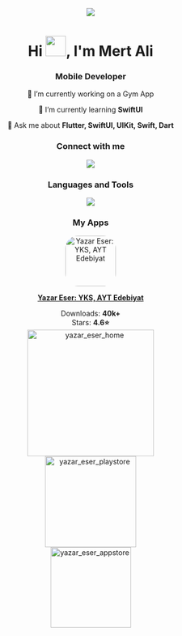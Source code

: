 <p align="center">
  <img src="https://user-images.githubusercontent.com/72457200/205451186-4f6d193d-b687-43cf-9586-d388cb932bb5.gif" />
</p>

<h1 align="center">Hi <img src="https://github.com/mrthnby/mrthnby/assets/72457200/7b632147-6cdc-478d-ac09-9622a9cb73a0" width="40">, I'm Mert Ali</h1>
<h3 align="center">Mobile Developer</h3>

<p align="center">
  🔭 I’m currently working on a Gym App
</p>

<p align="center">
  🌱 I’m currently learning <strong>SwiftUI</strong>
</p>

<p align="center">
  💬 Ask me about <strong>Flutter, SwiftUI, UIKit, Swift, Dart</strong>
</p>

<h3 align="center">Connect with me</h3>
<p align="center">
  <a href="https://twitter.com/mrthnby">
    <img src="https://skillicons.dev/icons?i=twitter" />
  </a>
</p>

<h3 align="center">Languages and Tools</h3>
<p align="center">
  <a href="https://skillicons.dev">
    <img src="https://skillicons.dev/icons?i=swift,flutter,dart,firebase,bitbucket,figma,gcp,git,github,postman,sqlite,vscode" />
  </a>
</p>

<h3 align="center">My Apps</h3>

<div align="center">
  <a href="#" target="_blank" rel="noreferrer">
    <img src="https://user-images.githubusercontent.com/72457200/218078410-f97307f5-d351-4937-9135-6d6dab4f6da6.png" alt="Yazar Eser: YKS, AYT Edebiyat" width="100" height="100" style="border-radius: 25px;">
  </a>
</div>

<p align="center">
  <a href="#" target="_blank" rel="noreferrer"><strong>Yazar Eser: YKS, AYT Edebiyat</strong></a>
</p>

<div align="center">
  Downloads: <strong>40k+</strong>
  <br>
Stars: <strong>4.6⭐</strong>
</div>

<div align="center">
  <a href="#" target="_blank" rel="noreferrer">
    <img width="250" alt="yazar_eser_home" src="https://github.com/mrthnby/mrthnby/assets/72457200/c78e989e-fcd6-4b0f-a156-39be6a3ead87">
  </a>
</div>

<div align="center">
  <a href="https://play.google.com/store/apps/details?id=com.yazareser.yks_yazar_eser" target="_blank" rel="noreferrer">
    <img width="180" alt="yazar_eser_playstore" src="https://github.com/mrthnby/mrthnby/assets/72457200/0ce8b635-bae5-425c-ab3e-c62e08ae2852">
  </a>
</div>

<div align="center">
  <a href="https://apps.apple.com/tr/app/yazar-eser-yks-ayt-edebiyat/id6479536386?l" target="_blank" rel="noreferrer">
    <img width="159" alt="yazar_eser_appstore" src="https://github.com/mrthnby/mrthnby/assets/72457200/1a48e530-2afb-405e-916f-4edd60c289aa">
  </a>
</div>

<!---

<h3 align="center">My Stats</h3>

<p align="center">
  <img src="http://github-readme-streak-stats.herokuapp.com?user=mrthnby&theme=onedark&hide_border=true&border_radius=4.7" alt="GitHub Streak"/>
</p>

<p align="center">
  <img src="https://github-readme-stats.vercel.app/api?username=mrthnby&show_icons=true&locale=en&theme=onedark&hide_border=true&border_radius=4.7" alt="Stats"/>
</p>

-->
